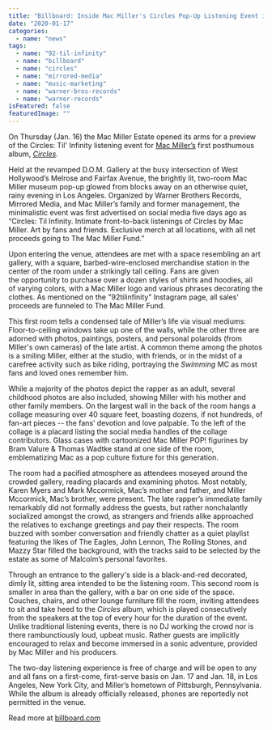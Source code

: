 ```yaml
---
title: "Billboard: Inside Mac Miller's Circles Pop-Up Listening Event in Los Angeles"
date: "2020-01-17"
categories: 
  - name: "news"
tags: 
  - name: "92-til-infinity"
  - name: "billboard"
  - name: "circles"
  - name: "mirrored-media"
  - name: "music-marketing"
  - name: "warner-bros-records"
  - name: "warner-records"
isFeatured: false
featuredImage: ""
---
```


On Thursday (Jan. 16) the Mac Miller Estate opened its arms for a preview of the Circles: Til' Infinity listening event for [Mac Miller’s](https://www.billboard.com/music/mac-miller) first posthumous album, [_Circles_](https://www.billboard.com/articles/columns/hip-hop/8548303/mac-miller-final-album-circles-stream).

Held at the revamped D.O.M. Gallery at the busy intersection of West Hollywood’s Melrose and Fairfax Avenue, the brightly lit, two-room Mac Miller museum pop-up glowed from blocks away on an otherwise quiet, rainy evening in Los Angeles. Organized by Warner Brothers Records, Mirrored Media, and Mac Miller’s family and former management, the minimalistic event was first advertised on social media five days ago as “Circles: Til Infinity. Intimate front-to-back listenings of Circles by Mac Miller. Art by fans and friends. Exclusive merch at all locations, with all net proceeds going to The Mac Miller Fund.” 

Upon entering the venue, attendees are met with a space resembling an art gallery, with a square, barbed-wire-enclosed merchandise station in the center of the room under a strikingly tall ceiling. Fans are given the opportunity to purchase over a dozen styles of shirts and hoodies, all of varying colors, with a Mac Miller logo and various phrases decorating the clothes. As mentioned on the "92tilinfinity" Instagram page, all sales' proceeds are funneled to The Mac Miller Fund.

This first room tells a condensed tale of Miller’s life via visual mediums: Floor-to-ceiling windows take up one of the walls, while the other three are adorned with photos, paintings, posters, and personal polaroids (from Miller's own cameras) of the late artist. A common theme among the photos is a smiling Miller, either at the studio, with friends, or in the midst of a carefree activity such as bike riding, portraying the _Swimming_ MC as most fans and loved ones remember him.

While a majority of the photos depict the rapper as an adult, several childhood photos are also included, showing Miller with his mother and other family members. On the largest wall in the back of the room hangs a collage measuring over 40 square feet, boasting dozens, if not hundreds, of fan-art pieces -- the fans’ devotion and love palpable. To the left of the collage is a placard listing the social media handles of the collage contributors. Glass cases with cartoonized Mac Miller POP! figurines by Bram Valure & Thomas Wadtke stand at one side of the room, emblematizing Mac as a pop culture fixture for this generation. 

The room had a pacified atmosphere as attendees moseyed around the crowded gallery, reading placards and examining photos. Most notably, Karen Myers and Mark Mccormick, Mac’s mother and father, and Miller Mccormick, Mac’s brother, were present. The late rapper’s immediate family remarkably did not formally address the guests, but rather nonchalantly socialized amongst the crowd, as strangers and friends alike approached the relatives to exchange greetings and pay their respects. The room buzzed with somber conversation and friendly chatter as a quiet playlist featuring the likes of The Eagles, John Lennon, The Rolling Stones, and Mazzy Star filled the background, with the tracks said to be selected by the estate as some of Malcolm’s personal favorites.

Through an entrance to the gallery's side is a black-and-red decorated, dimly lit, sitting area intended to be the listening room. This second room is smaller in area than the gallery, with a bar on one side of the space. Couches, chairs, and other lounge furniture fill the room, inviting attendees to sit and take heed to the _Circles_ album, which is played consecutively from the speakers at the top of every hour for the duration of the event. Unlike traditional listening events, there is no DJ working the crowd nor is there rambunctiously loud, upbeat music. Rather guests are implicitly encouraged to relax and become immersed in a sonic adventure, provided by Mac Miller and his producers.

The two-day listening experience is free of charge and will be open to any and all fans on a first-come, first-serve basis on Jan. 17 and Jan. 18, in Los Angeles, New York City, and Miller’s hometown of Pittsburgh, Pennsylvania. While the album is already officially released, phones are reportedly not permitted in the venue.

Read more at [billboard.com](https://www.billboard.com/articles/columns/hip-hop/8548325/mac-miller-circles-pop-up-recap)
